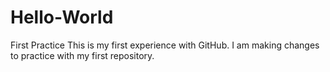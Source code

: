 # Hello-World
First Practice
This is my first experience with GitHub.
I am making changes to practice with my first repository.
